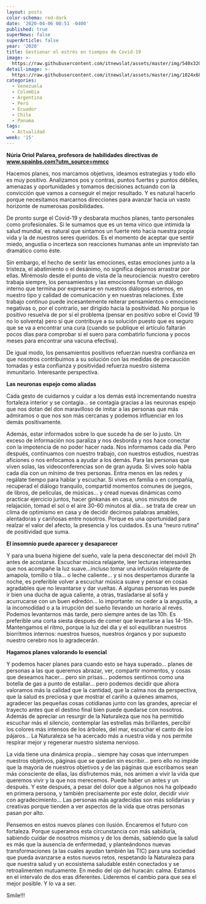 ```yaml
---
layout: posts
color-schema: red-dark
date: '2020-04-06 08:51 -0400'
published: true
superNews: false
superArticle: false
year: '2020'
title: Gestionar el estrés en tiempos de Covid-19
image: >-
  https://raw.githubusercontent.com/itnewslat/assets/master/img/540x320/Estres-p.jpg
detail-image: >-
  https://raw.githubusercontent.com/itnewslat/assets/master/img/1024x680/Estres-g.jpg
categories:
  - Venezuela
  - Colombia
  - Argentina
  - Perú
  - Ecuador
  - Chile
  - Panama
tags:
  - Actualidad
week: '15'
---
```

**Núria Oriol Palarea, profesora de habilidades directivas de www.spainbs.com?utm_source=mmcc**
  
Hacemos planes, nos marcamos objetivos, ideamos estrategias y todo ello es muy positivo. Analizamos pos y contras, puntos fuertes y puntos débiles, amenazas y oportunidades y tomamos decisiones actuando con la convicción que vamos a conseguir el mejor resultado. Y es natural hacerlo porque necesitamos marcarnos direcciones para avanzar hacia un vasto horizonte de numerosas posibilidades.

De pronto surge el Covid-19 y desbarata muchos planes, tanto personales como profesionales. Si le sumamos que es un tema vírico que intimida la salud mundial, es natural que sintamos un fuerte reto hacia nuestra propia vida y la de nuestros seres queridos. Es el momento de aceptar que sentir miedo, angustia o incerteza son reacciones humanas ante un imprevisto tan dramático como éste.
 
Sin embargo, el hecho de sentir las emociones, estas emociones junto a la tristeza, el abatimiento o el desánimo, no significa dejarnos arrastrar por ellas. Mirémoslo desde el punto de vista de la neurociencia: nuestro cerebro trabaja siempre, los pensamientos y las emociones forman un diálogo interno que termina por expresarse en nuestros diálogos externos, en nuestro tipo y calidad de comunicación y en nuestras relaciones. Este trabajo continuo puede incesantemente reiterar pensamientos o emociones negativas o, por el contrario, ser dirigido hacia la positividad. No porque lo positivo resuelva de por sí el problema (pensar en positivo sobre el Covid 19 no lo solventa) pero sí que contribuye a su solución puesto que es seguro que se va a encontrar una cura (cuando se publique el artículo faltarán pocos días para comprobar si el suero para combatirlo funciona y pocos meses para encontrar una vacuna efectiva).
 
De igual modo, los pensamientos positivos refuerzan nuestra confianza en que nosotros contribuimos a su solución con las medidas de precaución tomadas y esta confianza y positividad refuerza nuestro sistema inmunitario. Interesante perspectiva.

**Las neuronas espejo como aliadas**
 
Cada gesto de cuidarnos y cuidar a los demás está incrementando nuestra fortaleza interior y se contagia… se contagia gracias a las neuronas espejo que nos dotan del don maravilloso de imitar a las personas que más admiramos o que nos son más cercanas y podemos influenciar en los demás positivamente.
 
Además, estar informados sobre lo que sucede ha de ser lo justo. Un exceso de información nos paraliza y nos desborda y nos hace conectar con la impotencia de no poder hacer nada. Nos informamos cada día. Pero después, continuamos con nuestro trabajo, con nuestros estudios, nuestras aficiones o nos enfocamos a ayudar a los demás. Para las personas que viven solas, las videoconferencias son de gran ayuda. Si vives solo habla cada día con un mínimo de tres personas. Entra menos en las redes y regálate tiempo para hablar y escuchar. Si vives en familia o en compañía, recuperad el diálogo tranquilo, compartid momentos comunes de juegos, de libros, de películas, de músicas… y cread nuevas dinámicas como practicar ejercicio juntos, hacer ginkanas en casa, unos minutos de relajación, tomad el sol o el aire 30-60 minutos al día… se trata de crear un clima de optimismo en casa y de decidir decirnos palabras amables, alentadoras y cariñosas entre nosotros. Porque es una oportunidad para realzar el valor del afecto, la presencia y los cuidados. Es una “neuro rutina” de positividad que suma.
 
**El insomnio puede aparecer y desaparecer**
 
Y para una buena higiene del sueño, vale la pena desconectar del móvil 2h antes de acostarse. Escuchar música relajante, leer lecturas interesantes que nos acompañe la luz suave…incluso tomar una infusión relajante de amapola, tomillo o tila… o leche caliente… y si nos despertamos durante la noche, es preferible volver a escuchar música suave y pensar en cosas agradables que no levantarse y dar vueltas. A algunas personas les puede ir bien una ducha de agua caliente, a otras, trasladarse al sofá y acurrucarse con un buen edredón… lo importante: no ceder a la angustia, a la incomodidad o a la irrupción del sueño llevando un horario al revés. Podemos levantarnos más tarde, pero siempre antes de las 10h. Es preferible una corta siesta después de comer que levantarse a las 14-15h. Mantengamos el ritmo, porque la luz del día y el sol equilibran nuestros biorritmos internos: nuestros huesos, nuestros órganos y por supuesto nuestro cerebro nos lo agradecerán.
 
**Hagamos planes valorando lo esencial**
 
Y podemos hacer planes para cuando esto se haya superado… planes de personas a las que queremos abrazar, ver, compartir momentos, y cosas que deseamos hacer… pero sin prisas… podemos sentirnos como una botella de gas a punto de estallar… pero podemos decidir que ahora valoramos más la calidad que la cantidad, que la calma nos da perspectiva, que la salud es preciosa y que mostrar el cariño a quienes amamos, agradecer las pequeñas cosas cotidianas junto con las grandes, apreciar el trayecto antes que el destino final bien puede quedarse con nosotros. Además de apreciar un resurgir de la Naturaleza que nos ha permitido escuchar más el silencio, contemplar las estrellas más brillantes, percibir los colores más intensos de los árboles, del mar, escuchar el canto de los pájaros… La Naturaleza se ha acercado más a nuestra vida y nos permite respirar mejor y regenerar nuestro sistema nervioso.
 
La vida tiene una dinámica propia… siempre hay cosas que interrumpen nuestros objetivos, páginas que se quedan sin escribir… pero ello no impide que la mayoría de nuestros objetivos y de las páginas que escribamos sean más consciente de ellas, las disfrutemos más, nos animen a vivir la vida que queremos vivir y la que nos merecemos. Puede haber un antes y un después. Y este después, a pesar del dolor que a algunos nos ha golpeado en primera persona, y también precisamente por este dolor, decidir vivir con agradecimiento… Las personas más agradecidas son más solidarias y creativas porque tienden a ver aspectos de la vida que otras personas pasan por alto.
 
Pensemos en estos nuevos planes con ilusión. Encaremos el futuro con fortaleza. Porque superamos esta circunstancia con más sabiduría, sabiendo cuidar de nosotros mismos y de los demás, sabiendo que la salud es más que la ausencia de enfermedad, y planteándonos nuevas transformaciones (a las cuales ayudan también las TIC) para una sociedad que pueda avanzarse a estos nuevos retos, respetando la Naturaleza para que nuestra salud y un ecosistema saludable estén conectados y se retroalimenten mutuamente. En medio del ojo del huracán: calma. Estamos en el intervalo de dos eras diferentes. Lideremos el cambio para que sea el mejor posible.  Y lo va a ser.

Smile!!!

